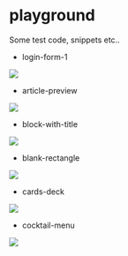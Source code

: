 ﻿# playground

Some test code, snippets etc..

+ login-form-1
  
![](https://github.com/ynagay-js/playground/assets/172784588/19bec806-8d2c-46f4-a893-6f942540d80a)
  
+ article-preview

![](https://github.com/ynagay-js/playground/assets/172784588/9d34ae3a-189d-469a-8012-a20e47252d33)

+ block-with-title
  
![](https://github.com/ynagay-js/playground/assets/172784588/5b5eea0f-e93b-4835-a675-b73479a049a5)

+ blank-rectangle
  
![](https://github.com/user-attachments/assets/8fb5e3b4-a342-430c-b9eb-eedbb067688b)  

+ cards-deck

![](https://github.com/user-attachments/assets/375e2186-5943-45f0-ba7d-93cf74c57035)

+ cocktail-menu

![](https://github.com/user-attachments/assets/9bbb95d3-5b56-4426-a6f3-10abad33cc79)
